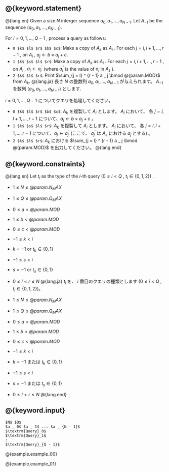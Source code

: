 ## @{keyword.statement}

@{lang.en}
Given a size $N$ interger sequence $a _ 0, a _ 1, \dots, a _ {N - 1}$.
Let $A _ {-1}$ be the sequence $(a _ 0, a _ 1, \dots, a _ {N - 1})$.

For $i=0,1,\ldots ,Q-1$ , process a query as follows:

- `0 $k$ $l$ $r$ $b$ $c$`: Make a copy of $A _ {k}$ as $A _ i$ . For each $j = l, l+1, \dots, {r - 1}$ , on $A _ i$ , $a _ j \gets b \times a _ j + c$.
- `1 $k$ $s$ $l$ $r$`: Make a copy of $A _ {k}$ as $A _ i$ . For each $j = l, l+1, \dots, {r - 1}$ , on $A _ i$ , $a _ j \gets a ^ {\prime} _ j$ (where $a ^ {\prime} _ j$ is the value of $a _ j$ in $A _ {s}$ ).
- `2 $k$ $l$ $r$`: Print $\sum_{j = l} ^ {r - 1} a _ j \bmod @{param.MOD}$ from $A _ {k}$.
@{lang.ja}
長さ $N$ の整数列 $a_0, a_1, \dots, a_{N - 1}$ が与えられます。
$A _ {-1}$ を数列 $(a _ 0, a _ 1, \dots, a _ {N - 1})$ とします.

$i=0,1,\ldots ,Q-1$ についてクエリを処理してください。

- `0 $k$ $l$ $r$ $b$ $c$`: $A _ {k}$ を複製して $A _ i$ とします。 $A _ i$ において、 各 $j = l, l+1, \dots, {r - 1}$ について、$a _ j \gets b \times a _ j + c$ 。
- `1 $k$ $s$ $l$ $r$`: $A _ {k}$ を複製して $A _ i$ とします。 $A _ i$ において、 各 $j = l, l+1, \dots, {r - 1}$ について、$a _ j \gets a ^ {\prime} _ j$ (ここで、 $a ^ {\prime} _ j$ は $A _ {s}$ における $a _ j$ とする) 。
- `2 $k$ $l$ $r$`: $A _ {k}$ における $\sum_{j = l} ^ {r - 1} a _ j \bmod @{param.MOD}$ を出力してください。
@{lang.end}

## @{keyword.constraints}

@{lang.en}
Let $t _ i$ as the type of the $i$-th query ($0\leq i \lt Q$ , $t _ i\in\lbrace 0,1,2\rbrace$) .

- $1 \leq N \leq @{param.N_MAX}$
- $1 \leq Q \leq @{param.Q_MAX}$
- $0 \leq a \lt @{param.MOD}$
- $1 \leq b \lt @{param.MOD}$
- $0 \leq c \lt @{param.MOD}$
- $-1 \leq k \lt i$
- $k=-1$ or $t _ k\in \lbrace 0,1\rbrace$
- $-1 \leq s \lt i$
- $s=-1$ or $t _ s\in \lbrace 0,1\rbrace$
- $0 \leq l \lt r \leq N$
@{lang.ja}
$t _ i$ を、 $i$ 番目のクエリの種類とします ($0\leq i \lt Q$ , $t _ i\in\lbrace 0,1,2\rbrace$)。

- $1 \leq N \leq @{param.N_MAX}$
- $1 \leq Q \leq @{param.Q_MAX}$
- $0 \leq a \lt @{param.MOD}$
- $1 \leq b \lt @{param.MOD}$
- $0 \leq c \lt @{param.MOD}$
- $-1 \leq k \lt i$
- $k=-1$ または $t _ k\in \lbrace 0,1\rbrace$
- $-1 \leq s \lt i$
- $s=-1$ または $t _ s\in \lbrace 0,1\rbrace$
- $0 \leq l \lt r \leq N$
@{lang.end}

## @{keyword.input}

~~~
$N$ $Q$
$a _ 0$ $a _ 1$ ... $a _ {N - 1}$
$\textrm{Query}_0$
$\textrm{Query}_1$
:
$\textrm{Query}_{Q - 1}$
~~~

@{example.example_00}

@{example.example_01}
